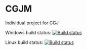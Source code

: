 # CGJM
Individual project for CGJ


Windows build status: [![Build status](https://ci.appveyor.com/api/projects/status/m4dxesdtcw54ugdl?svg=true)](https://ci.appveyor.com/project/joaoneves792/cgjdemo)

Linux build status: [![Build status](https://travis-ci.org/joaoneves792/CGJDemo.svg?branch=master)](https://travis-ci.org/joaoneves792/CGJDemo)


